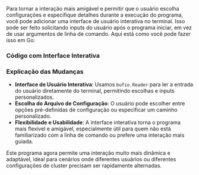 Para tornar a interação mais amigável e permitir que o usuário escolha configurações e especifique detalhes durante a execução do programa, você pode adicionar uma interface de usuário interativa no terminal. Isso pode ser feito solicitando inputs do usuário após o programa iniciar, em vez de usar argumentos de linha de comando. Aqui está como você pode fazer isso em Go:

### Código com Interface Interativa


### Explicação das Mudanças

- **Interface de Usuário Interativa**: Usamos `bufio.Reader` para ler a entrada do usuário diretamente do terminal, permitindo escolhas e inputs personalizados.
- **Escolha do Arquivo de Configuração**: O usuário pode escolher entre opções pré-definidas de configuração ou especificar um caminho personalizado.
- **Flexibilidade e Usabilidade**: A interface interativa torna o programa mais flexível e amigável, especialmente útil para quem não está familiarizado com a linha de comando ou prefere uma interação mais guiada.

Este programa agora permite uma interação muito mais dinâmica e adaptável, ideal para cenários onde diferentes usuários ou diferentes configurações de cluster precisam ser rapidamente alternadas.